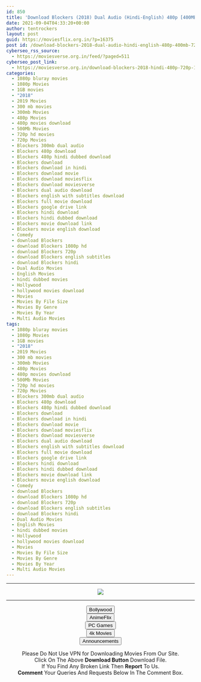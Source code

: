 ```yaml
---
id: 850
title: 'Download Blockers (2018) Dual Audio (Hindi-English) 480p [400MB] || 720p [1GB] || 1080p [1.7GB]'
date: 2021-09-04T04:33:20+00:00
author: tentrockers
layout: post
guid: https://moviesflix.org.in/?p=16375
post id: /download-blockers-2018-dual-audio-hindi-english-480p-400mb-720p-1gb-1080p-1-7gb/
cyberseo_rss_source:
  - https://moviesverse.org.in/feed/?paged=511
cyberseo_post_link:
  - https://moviesverse.org.in/download-blockers-2018-hindi-480p-720p-1080p/
categories:
  - 1080p bluray movies
  - 1080p Movies
  - 1GB movies
  - "2018"
  - 2019 Movies
  - 300 mb movies
  - 300mb Movies
  - 480p Movies
  - 480p movies download
  - 500Mb Movies
  - 720p hd movies
  - 720p Movies
  - Blockers 300mb dual audio
  - Blockers 480p download
  - Blockers 480p hindi dubbed download
  - Blockers download
  - Blockers download in hindi
  - Blockers download movie
  - Blockers download moviesflix
  - Blockers download moviesverse
  - Blockers dual audio download
  - Blockers english with subtitles download
  - Blockers full movie download
  - Blockers google drive link
  - Blockers hindi download
  - Blockers hindi dubbed download
  - Blockers movie download link
  - Blockers movie english download
  - Comedy
  - download Blockers
  - download Blockers 1080p hd
  - download Blockers 720p
  - download Blockers english subtitles
  - download Blockers hindi
  - Dual Audio Movies
  - English Movies
  - hindi dubbed movies
  - Hollywood
  - hollywood movies download
  - Movies
  - Movies By File Size
  - Movies By Genre
  - Movies By Year
  - Multi Audio Movies
tags:
  - 1080p bluray movies
  - 1080p Movies
  - 1GB movies
  - "2018"
  - 2019 Movies
  - 300 mb movies
  - 300mb Movies
  - 480p Movies
  - 480p movies download
  - 500Mb Movies
  - 720p hd movies
  - 720p Movies
  - Blockers 300mb dual audio
  - Blockers 480p download
  - Blockers 480p hindi dubbed download
  - Blockers download
  - Blockers download in hindi
  - Blockers download movie
  - Blockers download moviesflix
  - Blockers download moviesverse
  - Blockers dual audio download
  - Blockers english with subtitles download
  - Blockers full movie download
  - Blockers google drive link
  - Blockers hindi download
  - Blockers hindi dubbed download
  - Blockers movie download link
  - Blockers movie english download
  - Comedy
  - download Blockers
  - download Blockers 1080p hd
  - download Blockers 720p
  - download Blockers english subtitles
  - download Blockers hindi
  - Dual Audio Movies
  - English Movies
  - hindi dubbed movies
  - Hollywood
  - hollywood movies download
  - Movies
  - Movies By File Size
  - Movies By Genre
  - Movies By Year
  - Multi Audio Movies
---
```

<center>
  </p> 
  
  <hr />
  
  <p>
    <a href="http://gdrivepro.xyz/join.php" data-wpel-link="external" target="_blank" rel="nofollow external noopener noreferrer"><img src="https://i.imgur.com/FhMdWdW.png" /></a>
  </p>
  
  <hr />
  
  <p>
    <a href="https://dogemovies.xyz" target="_blank" data-wpel-link="external" rel="nofollow external noopener noreferrer"><button class="button button5">Bollywood</button></a><br /> <a href="https://animeflix.in" target="_blank" data-wpel-link="external" rel="nofollow external noopener noreferrer"><button class="button button5">AnimeFlix</button></a><br /> <a href="https://gamesflix.net/" target="_blank" data-wpel-link="external" rel="nofollow external noopener noreferrer"><button class="button button5">PC Games</button></a><br /> <a href="https://uhdmovies.in" target="_blank" data-wpel-link="external" rel="nofollow external noopener noreferrer"><button class="button button5">4k Movies</button></a><br /> <a href="https://moviesverse.org.in/announcements/" target="_blank" data-wpel-link="internal" rel="noopener"><button class="button button5">Announcements</button></a>
  </p>
  
  <div class="alert alert-danger">
    Please Do Not Use VPN for Downloading Movies From Our Site.
  </div>
  
  <div class="alert alert-success">
    Click On The Above <strong>Download Button</strong> Download File.
  </div>
  
  <div class="alert alert-warning">
    If You Find Any Broken Link Then <strong>Report</strong> To Us.
  </div>
  
  <div class="alert alert-info">
    <strong>Comment</strong> Your Queries And Requests Below In The Comment Box.
  </div>
  
  <p>
    </center>
  </p>
